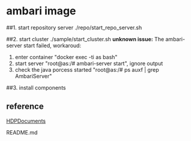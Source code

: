 # ambari  image


##1. start repository server
./repo/start_repo_server.sh

##2. start cluster
./sample/start_cluster.sh
**unknown issue:**
The ambari-server start failed, workaroud:
1. enter container "docker exec -ti as  bash"
2. start server "root@as:/# ambari-server start", ignore output
3. check  the java porcess started "root@as:/# ps auxf | grep  AmbariServer"


##3. install components


## reference
[HDPDocuments](http://docs.hortonworks.com/HDPDocuments/Ambari-2.2.0.0/bk_Installing_HDP_AMB/content/_download_the_ambari_repo_ubuntu14.html)

README.md


